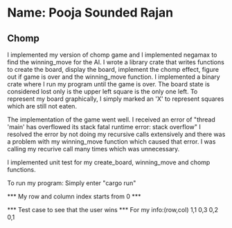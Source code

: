 # Name: Pooja Sounded Rajan
## Chomp

I implemented my version of chomp game and I implemented negamax to find the winning_move for the AI.
I wrote a library crate that writes functions to create the board, display the board, implement the chomp
effect, figure out if game is over and the winning_move function. I implemented a binary crate where I run my program
until the game is over. The board state is considered lost only is the upper left square is the only one left.
To represent my board graphically, I simply marked an 'X' to represent squares which are still not eaten.

The implementation of the game went well. I received an error of "thread 'main' has overflowed its stack
fatal runtime error: stack overflow"
I resolved the error by not doing my recursive calls extensively and there was a problem with my
winning_move function which caused that error. I was calling my recurive call many times which was unnecessary.

I implemented unit test for my create_board, winning_move and chomp functions.

To run my program:
Simply enter "cargo run"

*** My row and column index starts from 0 ***


*** Test case to see that the user wins ***
For my info:(row,col)
1,1
0,3
0,2
0,1


